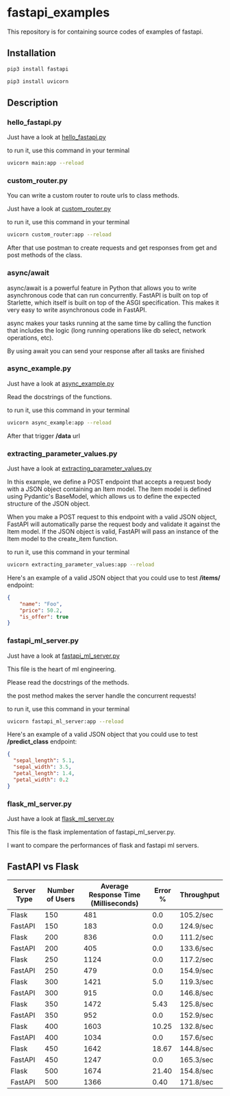 # fastapi_examples
This repository is for containing source codes of examples of fastapi.

## Installation
```bash
pip3 install fastapi 

pip3 install uvicorn 
```

## Description

### hello_fastapi.py
Just have a look at [hello_fastapi.py](https://github.com/AyberkYavuz/fastapi_examples/blob/main/hello_fastapi.py)

to run it, use this command in your terminal

```bash
uvicorn main:app --reload
```

### custom_router.py

You can write a custom router to route urls to class methods.

Just have a look at [custom_router.py](https://github.com/AyberkYavuz/fastapi_examples/blob/main/custom_router.py)

to run it, use this command in your terminal

```bash
uvicorn custom_router:app --reload
```

After that use postman to create requests and get responses from get and post methods of the class.

### async/await

async/await is a powerful feature in Python that allows you to write asynchronous code that can run concurrently. 
FastAPI is built on top of Starlette, which itself is built on top of the ASGI specification. 
This makes it very easy to write asynchronous code in FastAPI.

async makes your tasks running at the same time by calling the function that includes the logic 
(long running operations like db select, network operations, etc).

By using await you can send your response after all tasks are finished

### async_example.py

Just have a look at [async_example.py](https://github.com/AyberkYavuz/fastapi_examples/blob/main/async_example.py)

Read the docstrings of the functions.

to run it, use this command in your terminal

```bash
uvicorn async_example:app --reload
```

After that trigger **/data** url

### extracting_parameter_values.py

Just have a look at [extracting_parameter_values.py](https://github.com/AyberkYavuz/fastapi_examples/blob/main/extracting_parameter_values.py)

In this example, we define a POST endpoint that accepts a request body with a JSON object containing an Item model. 
The Item model is defined using Pydantic's BaseModel, which allows us to define the expected structure of the JSON object.

When you make a POST request to this endpoint with a valid JSON object, FastAPI will automatically parse the request 
body and validate it against the Item model. 
If the JSON object is valid, FastAPI will pass an instance of the Item model to the create_item function.

to run it, use this command in your terminal

```bash
uvicorn extracting_parameter_values:app --reload
```

Here's an example of a valid JSON object that you could use to test **/items/** endpoint:

```json
{
    "name": "Foo",
    "price": 50.2,
    "is_offer": true
}
```

### fastapi_ml_server.py

Just have a look at [fastapi_ml_server.py](https://github.com/AyberkYavuz/fastapi_examples/blob/main/fastapi_ml_server.py)

This file is the heart of ml engineering.

Please read the docstrings of the methods.

the post method makes the server handle the concurrent requests!

to run it, use this command in your terminal

```bash
uvicorn fastapi_ml_server:app --reload 
```

Here's an example of a valid JSON object that you could use to test **/predict_class** endpoint:

```json
{
  "sepal_length": 5.1, 
  "sepal_width": 3.5, 
  "petal_length": 1.4, 
  "petal_width": 0.2
}
```

### flask_ml_server.py

Just have a look at [flask_ml_server.py](https://github.com/AyberkYavuz/fastapi_examples/blob/main/flask_ml_server.py)

This file is the flask implementation of fastapi_ml_server.py.

I want to compare the performances of flask and fastapi ml servers.

## FastAPI vs Flask 

| Server Type | Number of Users | Average Response Time (Milliseconds) | Error % | Throughput |
|-------------|-----------------|--------------------------------------|---------|------------|
| Flask       | 150             | 481                                  | 0.0     | 105.2/sec  |
| FastAPI     | 150             | 183                                  | 0.0     | 124.9/sec  |
| Flask       | 200             | 836                                  | 0.0     | 111.2/sec  |
| FastAPI     | 200             | 405                                  | 0.0     | 133.6/sec  |
| Flask       | 250             | 1124                                 | 0.0     | 117.2/sec  |
| FastAPI     | 250             | 479                                  | 0.0     | 154.9/sec  |
| Flask       | 300             | 1421                                 | 5.0     | 119.3/sec  |
| FastAPI     | 300             | 915                                  | 0.0     | 146.8/sec  |
| Flask       | 350             | 1472                                 | 5.43    | 125.8/sec  |
| FastAPI     | 350             | 952                                  | 0.0     | 152.9/sec  |
| Flask       | 400             | 1603                                 | 10.25   | 132.8/sec  |
| FastAPI     | 400             | 1034                                 | 0.0     | 157.6/sec  |
| Flask       | 450             | 1642                                 | 18.67   | 144.8/sec  |
| FastAPI     | 450             | 1247                                 | 0.0     | 165.3/sec  |
| Flask       | 500             | 1674                                 | 21.40   | 154.8/sec  |
| FastAPI     | 500             | 1366                                 | 0.40    | 171.8/sec  |


